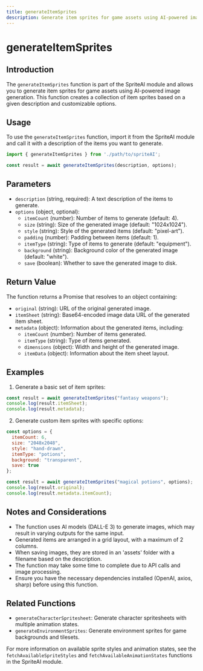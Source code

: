 ```yaml
---
title: generateItemSprites
description: Generate item sprites for game assets using AI-powered image generation
---
```


# generateItemSprites

## Introduction

The `generateItemSprites` function is part of the SpriteAI module and allows you to generate item sprites for game assets using AI-powered image generation. This function creates a collection of item sprites based on a given description and customizable options.

## Usage

To use the `generateItemSprites` function, import it from the SpriteAI module and call it with a description of the items you want to generate.

```javascript
import { generateItemSprites } from './path/to/spriteAI';

const result = await generateItemSprites(description, options);
```

## Parameters

- `description` (string, required): A text description of the items to generate.
- `options` (object, optional):
  - `itemCount` (number): Number of items to generate (default: 4).
  - `size` (string): Size of the generated image (default: "1024x1024").
  - `style` (string): Style of the generated items (default: "pixel-art").
  - `padding` (number): Padding between items (default: 1).
  - `itemType` (string): Type of items to generate (default: "equipment").
  - `background` (string): Background color of the generated image (default: "white").
  - `save` (boolean): Whether to save the generated image to disk.

## Return Value

The function returns a Promise that resolves to an object containing:

- `original` (string): URL of the original generated image.
- `itemSheet` (string): Base64-encoded image data URL of the generated item sheet.
- `metadata` (object): Information about the generated items, including:
  - `itemCount` (number): Number of items generated.
  - `itemType` (string): Type of items generated.
  - `dimensions` (object): Width and height of the generated image.
  - `itemData` (object): Information about the item sheet layout.

## Examples

1. Generate a basic set of item sprites:

```javascript
const result = await generateItemSprites("fantasy weapons");
console.log(result.itemSheet);
console.log(result.metadata);
```

2. Generate custom item sprites with specific options:

```javascript
const options = {
  itemCount: 6,
  size: "2048x2048",
  style: "hand-drawn",
  itemType: "potions",
  background: "transparent",
  save: true
};

const result = await generateItemSprites("magical potions", options);
console.log(result.original);
console.log(result.metadata.itemCount);
```

## Notes and Considerations

- The function uses AI models (DALL-E 3) to generate images, which may result in varying outputs for the same input.
- Generated items are arranged in a grid layout, with a maximum of 2 columns.
- When saving images, they are stored in an 'assets' folder with a filename based on the description.
- The function may take some time to complete due to API calls and image processing.
- Ensure you have the necessary dependencies installed (OpenAI, axios, sharp) before using this function.

## Related Functions

- `generateCharacterSpritesheet`: Generate character spritesheets with multiple animation states.
- `generateEnvironmentSprites`: Generate environment sprites for game backgrounds and tilesets.

For more information on available sprite styles and animation states, see the `fetchAvailableSpriteStyles` and `fetchAvailableAnimationStates` functions in the SpriteAI module.
